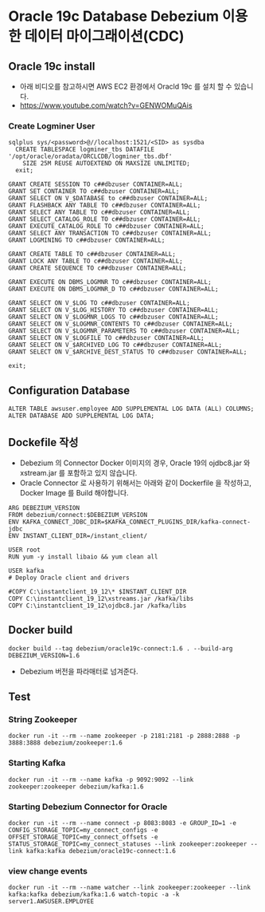 # Oracle 19c Database Debezium 이용한 데이터 마이그래이션(CDC)


## Oracle 19c install
- 아래 비디오를 참고하시면 AWS EC2 환경에서 Oracld 19c 를 설치 할 수 있습니다.
- https://www.youtube.com/watch?v=GENWOMuQAis

### Create Logminer User
```
sqlplus sys/<password>@//localhost:1521/<SID> as sysdba
  CREATE TABLESPACE logminer_tbs DATAFILE '/opt/oracle/oradata/ORCLCDB/logminer_tbs.dbf'
    SIZE 25M REUSE AUTOEXTEND ON MAXSIZE UNLIMITED;
  exit;

GRANT CREATE SESSION TO c##dbzuser CONTAINER=ALL;
GRANT SET CONTAINER TO c##dbzuser CONTAINER=ALL;
GRANT SELECT ON V_$DATABASE to c##dbzuser CONTAINER=ALL;
GRANT FLASHBACK ANY TABLE TO c##dbzuser CONTAINER=ALL;
GRANT SELECT ANY TABLE TO c##dbzuser CONTAINER=ALL;
GRANT SELECT_CATALOG_ROLE TO c##dbzuser CONTAINER=ALL;
GRANT EXECUTE_CATALOG_ROLE TO c##dbzuser CONTAINER=ALL;
GRANT SELECT ANY TRANSACTION TO c##dbzuser CONTAINER=ALL;
GRANT LOGMINING TO c##dbzuser CONTAINER=ALL;

GRANT CREATE TABLE TO c##dbzuser CONTAINER=ALL;
GRANT LOCK ANY TABLE TO c##dbzuser CONTAINER=ALL;
GRANT CREATE SEQUENCE TO c##dbzuser CONTAINER=ALL;

GRANT EXECUTE ON DBMS_LOGMNR TO c##dbzuser CONTAINER=ALL;
GRANT EXECUTE ON DBMS_LOGMNR_D TO c##dbzuser CONTAINER=ALL;

GRANT SELECT ON V_$LOG TO c##dbzuser CONTAINER=ALL;
GRANT SELECT ON V_$LOG_HISTORY TO c##dbzuser CONTAINER=ALL;
GRANT SELECT ON V_$LOGMNR_LOGS TO c##dbzuser CONTAINER=ALL;
GRANT SELECT ON V_$LOGMNR_CONTENTS TO c##dbzuser CONTAINER=ALL;
GRANT SELECT ON V_$LOGMNR_PARAMETERS TO c##dbzuser CONTAINER=ALL;
GRANT SELECT ON V_$LOGFILE TO c##dbzuser CONTAINER=ALL;
GRANT SELECT ON V_$ARCHIVED_LOG TO c##dbzuser CONTAINER=ALL;
GRANT SELECT ON V_$ARCHIVE_DEST_STATUS TO c##dbzuser CONTAINER=ALL;

exit;
```

## Configuration Database
```
ALTER TABLE awsuser.employee ADD SUPPLEMENTAL LOG DATA (ALL) COLUMNS;
ALTER DATABASE ADD SUPPLEMENTAL LOG DATA;
```


## Dockefile 작성
- Debezium 의 Connector Docker 이미지의 경우, Oracle 19의 ojdbc8.jar 와 xstream.jar 를 포함하고 있지 않습니다.
- Oracle Connector 로 사용하기 위해서는 아래와 같이 Dockerfile 을 작성하고, Docker Image 를 Build 해야합니다.
```
ARG DEBEZIUM_VERSION
FROM debezium/connect:$DEBEZIUM_VERSION
ENV KAFKA_CONNECT_JDBC_DIR=$KAFKA_CONNECT_PLUGINS_DIR/kafka-connect-jdbc
ENV INSTANT_CLIENT_DIR=/instant_client/

USER root
RUN yum -y install libaio && yum clean all

USER kafka
# Deploy Oracle client and drivers

#COPY C:\instantclient_19_12\* $INSTANT_CLIENT_DIR
COPY C:\instantclient_19_12\xstreams.jar /kafka/libs
COPY C:\instantclient_19_12\ojdbc8.jar /kafka/libs
```


## Docker build
```docker build --tag debezium/oracle19c-connect:1.6 . --build-arg DEBEZIUM_VERSION=1.6```
- Debezium 버전을 파라매터로 넘겨준다.

## Test

### String Zookeeper
```docker run -it --rm --name zookeeper -p 2181:2181 -p 2888:2888 -p 3888:3888 debezium/zookeeper:1.6```

### Starting Kafka
```docker run -it --rm --name kafka -p 9092:9092 --link zookeeper:zookeeper debezium/kafka:1.6```

### Starting Debezium Connector for Oracle
```docker run -it --rm --name connect -p 8083:8083 -e GROUP_ID=1 -e CONFIG_STORAGE_TOPIC=my_connect_configs -e OFFSET_STORAGE_TOPIC=my_connect_offsets -e STATUS_STORAGE_TOPIC=my_connect_statuses --link zookeeper:zookeeper --link kafka:kafka debezium/oracle19c-connect:1.6```

### view change events
```docker run -it --rm --name watcher --link zookeeper:zookeeper --link kafka:kafka debezium/kafka:1.6 watch-topic -a -k server1.AWSUSER.EMPLOYEE```
